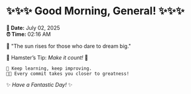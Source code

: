 # ✨✨✨ Good Morning, General! ✨✨✨

**📅 Date:** July 02, 2025  
**⏰ Time:** 02:16 AM  

🌅 "The sun rises for those who dare to dream big."  

🐹 Hamster’s Tip: _Make it count!_ 💪  

```
🚀 Keep learning, keep improving.  
🧑‍💻 Every commit takes you closer to greatness!  
```

✨ *Have a Fantastic Day!* ✨  
